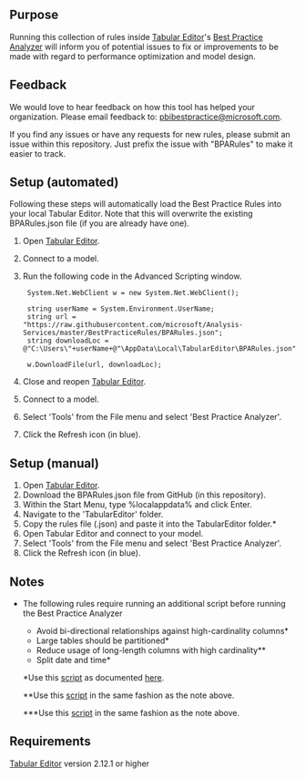 ## Purpose 

Running this collection of rules inside [Tabular Editor](https://tabulareditor.com/ "Tabular Editor")'s [Best Practice Analyzer](https://docs.tabulareditor.com/Best-Practice-Analyzer.html "Best Practice Analyzer") will inform you of potential issues to fix or improvements to be made with regard to performance optimization and model design.

## Feedback

We would love to hear feedback on how this tool has helped your organization. Please email feedback to: pbibestpractice@microsoft.com.

If you find any issues or have any requests for new rules, please submit an issue within this repository. Just prefix the issue with "BPARules" to make it easier to track.

## Setup (automated)

Following these steps will automatically load the Best Practice Rules into your local Tabular Editor. Note that this will overwrite the existing BPARules.json file (if you are already have one).

1. Open [Tabular Editor](https://tabulareditor.com/ "Tabular Editor").
2. Connect to a model.
3. Run the following code in the Advanced Scripting window.

        System.Net.WebClient w = new System.Net.WebClient();

        string userName = System.Environment.UserName;
        string url = "https://raw.githubusercontent.com/microsoft/Analysis-Services/master/BestPracticeRules/BPARules.json";
        string downloadLoc = @"C:\Users\"+userName+@"\AppData\Local\TabularEditor\BPARules.json";

        w.DownloadFile(url, downloadLoc);

4. Close and reopen [Tabular Editor](https://tabulareditor.com/ "Tabular Editor").
5. Connect to a model.
6. Select 'Tools' from the File menu and select 'Best Practice Analyzer'.
7. Click the Refresh icon (in blue).

## Setup (manual)

1. Open [Tabular Editor](https://tabulareditor.com/ "Tabular Editor").
2. Download the BPARules.json file from GitHub (in this repository).
3. Within the Start Menu, type %localappdata% and click Enter.
4. Navigate to the 'TabularEditor' folder.
5. Copy the rules file (.json) and paste it into the TabularEditor folder.*
6. Open Tabular Editor and connect to your model.
7. Select 'Tools' from the File menu and select 'Best Practice Analyzer'.
8. Click the Refresh icon (in blue).

## Notes

* The following rules require running an additional script before running the Best Practice Analyzer

  * Avoid bi-directional relationships against high-cardinality columns*
  * Large tables should be partitioned*
  * Reduce usage of long-length columns with high cardinality**
  * Split date and time*
  
  *Use this [script](https://github.com/m-kovalsky/Tabular/blob/master/VertipaqAnnotations.cs "Script") as documented [here](https://www.elegantbi.com/post/vertipaqintabulareditor "Instructions").
  
  **Use this [script](https://github.com/m-kovalsky/Tabular/blob/master/BestPracticeRule_LongLengthColumns.cs "script") in the same fashion as the note above.
  
  ***Use this [script](https://github.com/m-kovalsky/Tabular/blob/master/BestPracticeRule_SplitDateAndTime.cs "script") in the same fashion as the note above.
  
## Requirements

[Tabular Editor](https://tabulareditor.com/ "Tabular Editor") version 2.12.1 or higher
